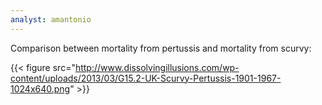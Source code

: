 ```yaml
---
analyst: amantonio
---
```


Comparison between mortality from pertussis and mortality from scurvy:

{{< figure src="http://www.dissolvingillusions.com/wp-content/uploads/2013/03/G15.2-UK-Scurvy-Pertussis-1901-1967-1024x640.png" >}}
